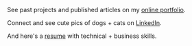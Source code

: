See past projects and published articles on my [online portfolio](https://www.danielwallen.dev).

Connect and see cute pics of dogs + cats on [LinkedIn](https://www.linkedin.com/in/webwallen).

And here's a [resume](https://docs.google.com/document/d/19d7WAgGo6WCPw3d8vWlIben7DpMnLJCedjRF2LbdB_4/edit?usp=sharing) with technical + business skills.
